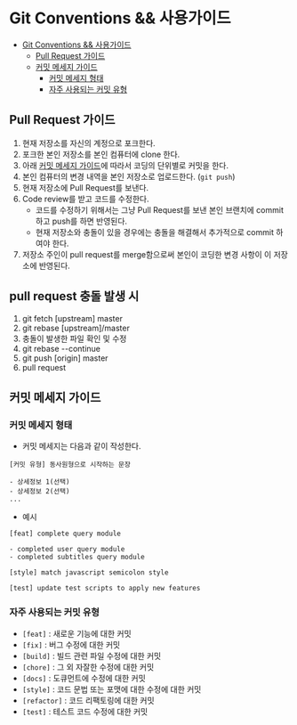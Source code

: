 # Git Conventions && 사용가이드

- [Git Conventions && 사용가이드](#git-conventions--사용가이드)
  - [Pull Request 가이드](#pull-request-가이드)
  - [커밋 메세지 가이드](#커밋-메세지-가이드)
    - [커밋 메세지 형태](#커밋-메세지-형태)
    - [자주 사용되는 커밋 유형](#자주-사용되는-커밋-유형)

## Pull Request 가이드

1. 현재 저장소를 자신의 계정으로 포크한다.
2. 포크한 본인 저장소를 본인 컴퓨터에 clone 한다.
3. 아래 [커밋 메세지 가이드](#커밋-메세지-가이드)에 따라서 코딩의 단위별로 커밋을 한다.
4. 본인 컴퓨터의 변경 내역을 본인 저장소로 업로드한다. (`git push`)
5. 현재 저장소에 Pull Request를 보낸다.
6. Code review를 받고 코드를 수정한다.
   - 코드를 수정하기 위해서는 그냥 Pull Request를 보낸 본인 브랜치에 commit하고 push를 하면 반영된다.
   - 현재 저장소와 충돌이 있을 경우에는 충돌을 해결해서 추가적으로 commit 하여야 한다.
7. 저장소 주인이 pull request를 merge함으로써 본인이 코딩한 변경 사항이 이 저장소에 반영된다.

## pull request 충돌 발생 시
1. git fetch [upstream] master
2. git rebase [upstream]/master
3. 충돌이 발생한 파일 확인 및 수정
4. git rebase --continue
5. git push [origin] master
6. pull request

## 커밋 메세지 가이드

### 커밋 메세지 형태

- 커밋 메세지는 다음과 같이 작성한다.

```
[커밋 유형] 동사원형으로 시작하는 문장

- 상세정보 1(선택)
- 상세정보 2(선택)
...
```

- 예시

```
[feat] complete query module

- completed user query module
- completed subtitles query module
```

```
[style] match javascript semicolon style
```

```
[test] update test scripts to apply new features
```

### 자주 사용되는 커밋 유형

- `[feat]` : 새로운 기능에 대한 커밋
- `[fix]` : 버그 수정에 대한 커밋
- `[build]` : 빌드 관련 파일 수정에 대한 커밋
- `[chore]` : 그 외 자잘한 수정에 대한 커밋
- `[docs]` : 도큐먼트에 수정에 대한 커밋
- `[style]` : 코드 문법 또는 포맷에 대한 수정에 대한 커밋
- `[refactor]` : 코드 리팩토링에 대한 커밋
- `[test]` : 테스트 코드 수정에 대한 커밋

